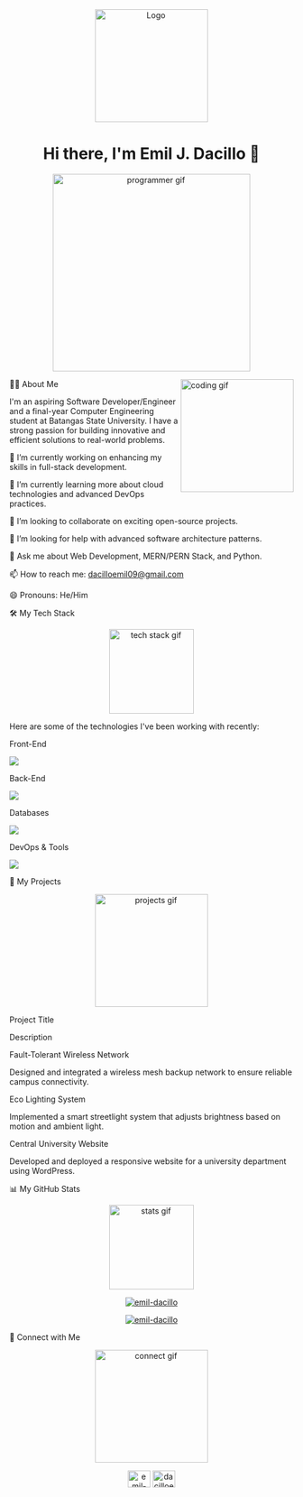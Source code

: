 <div align="center">
<a href="https://www.google.com/search?q=https://github.com/emil-dacillo">
<img src="https://www.google.com/search?q=https://media.giphy.com/media/v1.Y2lkPTc5MGI3NjExb3NqZzJzY21qZHg5d2NqYjV0aGZqNnN0MnZ0Z3B6eDB1dGk5a3ZpbyZlcD12MV9pbnRlcm5hbF9naWZfYnlfaWQmY3Q9Zw/qgQUggACpCjo6iAhqK/giphy.gif" alt="Logo" width="200">
</a>
<h1 align="center">Hi there, I'm Emil J. Dacillo 👋</h1>
</div>

<div align="center">
<img src="https://www.google.com/search?q=https://media.giphy.com/media/v1.Y2lkPTc5MGI3NjExaGpldm10a2M1ZzJjcHZlZ3p2djlpbHZqZ2N6eG55bjl4b2w0a2I5eSZlcD12MV9pbnRlcm5hbF9naWZfYnlfaWQmY3Q9Zw/L1R1tvI9svkIWwpYqx/giphy.gif" width="350px" alt="programmer gif">
</div>

👨‍💻 About Me
<img align="right" src="https://www.google.com/search?q=https://media.giphy.com/media/v1.Y2lkPTc5MGI3NjExZ3Q4eW5nM3hkaDFldnNlZ3ZtN3M5d3RocjZqYmY0a3NqZzB6eGZpMyZlcD12MV9pbnRlcm5hbF9naWZfYnlfaWQmY3Q9Zw/RbDKaczqWovIugyJ9V/giphy.gif" width="200px" alt="coding gif">

I'm an aspiring Software Developer/Engineer and a final-year Computer Engineering student at Batangas State University. I have a strong passion for building innovative and efficient solutions to real-world problems.

🔭 I’m currently working on enhancing my skills in full-stack development.

🌱 I’m currently learning more about cloud technologies and advanced DevOps practices.

👯 I’m looking to collaborate on exciting open-source projects.

🤔 I’m looking for help with advanced software architecture patterns.

💬 Ask me about Web Development, MERN/PERN Stack, and Python.

📫 How to reach me: dacilloemil09@gmail.com

😄 Pronouns: He/Him

🛠️ My Tech Stack
<div align="center">
<img src="https://www.google.com/search?q=https://media.giphy.com/media/v1.Y2lkPTc5MGI3NjExZzFmc3l0Z2ZtYmZ2b3c2eW1id2E4b2Rpa2l2N3E4N2ZpcGZ0cnBqZyZlcD12MV9pbnRlcm5hbF9naWZfYnlfaWQmY3Q9Zw/26n7b7PjSOZ1fK72E/giphy.gif" width="150px" alt="tech stack gif">
</div>

Here are some of the technologies I've been working with recently:

Front-End
<p align="left">
<a href="https://skillicons.dev">
<img src="https://www.google.com/search?q=https://skillicons.dev/icons%3Fi%3Dhtml,css,javascript,react,tailwind" />
</a>
</p>

Back-End
<p align="left">
<a href="https://skillicons.dev">
<img src="https://www.google.com/search?q=https://skillicons.dev/icons%3Fi%3Dnodejs,express,python,django,java" />
</a>
</p>

Databases
<p align="left">
<a href="https://skillicons.dev">
<img src="https://www.google.com/search?q=https://skillicons.dev/icons%3Fi%3Dpostgres,mysql,mongodb,firebase" />
</a>
</p>

DevOps & Tools
<p align="left">
<a href="https://skillicons.dev">
<img src="https://www.google.com/search?q=https://skillicons.dev/icons%3Fi%3Dgit,github,linux,nginx" />
</a>
</p>

🚀 My Projects
<div align="center">
<img src="https://www.google.com/search?q=https://media.giphy.com/media/v1.Y2lkPTc5MGI3NjExb214cTRsY2R5aW12d3V5M2RjM3E5cW90dGNyM2V2cDZ2Z2s5M2ZqZSZlcD12MV9pbnRlcm5hbF9naWZfYnlfaWQmY3Q9Zw/3oKIPEqDGUULpEU0a4/giphy.gif" width="200px" alt="projects gif">
</div>

Project Title

Description

Fault-Tolerant Wireless Network

Designed and integrated a wireless mesh backup network to ensure reliable campus connectivity.

Eco Lighting System

Implemented a smart streetlight system that adjusts brightness based on motion and ambient light.

Central University Website

Developed and deployed a responsive website for a university department using WordPress.

📊 My GitHub Stats
<div align="center">
<img src="https://www.google.com/search?q=https://media.giphy.com/media/v1.Y2lkPTc5MGI3NjExd2o3eW52a255Z216c2R0b3J4c21kM3p6bmR6Z3R5Z3J5c2ZqZCZlcD12MV9pbnRlcm5hbF9naWZfYnlfaWQmY3Q9Zw/3o7btPCcdNni12S_6w/giphy.gif" width="150px" alt="stats gif">
</div>

<p align="center">
<a href="https://www.google.com/search?q=https://github.com/emil-dacillo">
<img align="center" src="https://www.google.com/search?q=https://github-readme-stats.vercel.app/api%3Fusername%3Demil-dacillo%26show_icons%3Dtrue%26locale%3Den%26theme%3Dtokyonight" alt="emil-dacillo" />
</a>
</p>
<p align="center">
<a href="https://www.google.com/search?q=https://github.com/emil-dacillo">
<img align="center" src="https://www.google.com/search?q=https://github-readme-stats.vercel.app/api/top-langs%3Fusername%3Demil-dacillo%26layout%3Dcompact%26locale%3Den%26theme%3Dtokyonight" alt="emil-dacillo" />
</a>
</p>

🤝 Connect with Me
<div align="center">
<img src="https://www.google.com/search?q=https://media.giphy.com/media/v1.Y2lkPTc5MGI3NjExbGR2aG9qZ3N2bzM0ZzB6eGZqNnN0MnZ0Z3B6eDB1dGk5a3ZpbyZlcD12MV9pbnRlcm5hbF9naWZfYnlfaWQmY3Q9Zw/3oKIPu2gLCnavXy6yY/giphy.gif" width="200px" alt="connect gif">
</div>

<p align="center">
<a href="https://www.google.com/url?sa=E&source=gmail&q=https://linkedin.com/in/emil-dacillo" target="blank"><img align="center" src="https://www.google.com/search?q=https://raw.githubusercontent.com/rahuldkjain/github-profile-readme-generator/master/src/images/icons/Social/linked-in-alt.svg" alt="emil-dacillo" height="30" width="40" /></a>
<a href="mailto:dacilloemil09@gmail.com" target="blank"><img align="center" src="https://www.google.com/search?q=https://raw.githubusercontent.com/rahuldkjain/github-profile-readme-generator/master/src/images/icons/Social/google.svg" alt="dacilloemil09@gmail.com" height="30" width="40" /></a>
</p>
